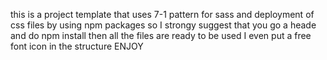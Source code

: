 this is a project template that uses 7-1 pattern for sass and deployment of css files 
by using npm packages so I strongy suggest that you go a heade and do npm install then all the files are ready 
to be used I even put a free font icon in the structure ENJOY 
